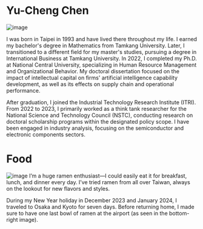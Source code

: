 # Yu-Cheng Chen
![image](https://github.com/user-attachments/assets/bc4a6375-8930-466e-be9b-2879c60f72e2)

I was born in Taipei in 1993 and have lived there throughout my life. I earned my bachelor's degree in Mathematics from Tamkang University. Later, I transitioned to a different field for my master's studies, pursuing a degree in International Business at Tamkang University. In 2022, I completed my Ph.D. at National Central University, specializing in Human Resource Management and Organizational Behavior. My doctoral dissertation focused on the impact of intellectual capital on firms' artificial intelligence capability development, as well as its effects on supply chain and operational performance.

After graduation, I joined the Industrial Technology Research Institute (ITRI). From 2022 to 2023, I primarily worked as a think tank researcher for the National Science and Technology Council (NSTC), conducting research on doctoral scholarship programs within the designated policy scope. I have been engaged in industry analysis, focusing on the semiconductor and electronic components sectors.

# Food
![image](https://github.com/user-attachments/assets/cf03c237-9256-407a-853d-252dd4b59aad)
I’m a huge ramen enthusiast—I could easily eat it for breakfast, lunch, and dinner every day. I’ve tried ramen from all over Taiwan, always on the lookout for new flavors and styles.

During my New Year holiday in December 2023 and January 2024, I traveled to Osaka and Kyoto for seven days. Before returning home, I made sure to have one last bowl of ramen at the airport (as seen in the bottom-right image).

